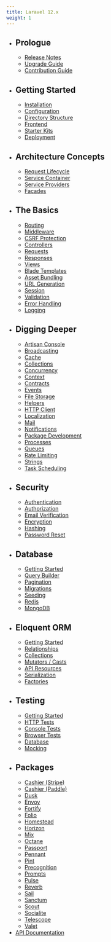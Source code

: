 ```yaml
---
title: Laravel 12.x
weight: 1
---
```


- ## Prologue
    - [Release Notes](/docs/laraval/12.x/prologue/releases)
    - [Upgrade Guide](/docs/laraval/12.x/prologue/upgrade)
    - [Contribution Guide](/docs/laraval/12.x/prologue/contributions)
- ## Getting Started
    - [Installation](/docs/laraval/12.x/getting-started/installation)
    - [Configuration](/docs/laraval/12.x/getting-started/configuration)
    - [Directory Structure](/docs/laraval/12.x/getting-started/structure)
    - [Frontend](/docs/laraval/12.x/getting-started/frontend)
    - [Starter Kits](/docs/laraval/12.x/getting-started/starter-kits)
    - [Deployment](/docs/laraval/12.x/getting-started/deployment)
- ## Architecture Concepts
    - [Request Lifecycle](/docs/laraval/12.x/architecture-concepts/lifecycle)
    - [Service Container](/docs/laraval/12.x/architecture-concepts/container)
    - [Service Providers](/docs/laraval/12.x/architecture-concepts/providers)
    - [Facades](/docs/laraval/12.x/architecture-concepts/facades)
- ## The Basics
    - [Routing](/docs/laraval/12.x/the-basics/routing)
    - [Middleware](/docs/laraval/12.x/the-basics/middleware)
    - [CSRF Protection](/docs/laraval/12.x/the-basics/csrf)
    - [Controllers](/docs/laraval/12.x/the-basics/controllers)
    - [Requests](/docs/laraval/12.x/the-basics/requests)
    - [Responses](/docs/laraval/12.x/the-basics/responses)
    - [Views](/docs/laraval/12.x/the-basics/views)
    - [Blade Templates](/docs/laraval/12.x/the-basics/blade)
    - [Asset Bundling](/docs/laraval/12.x/the-basics/vite)
    - [URL Generation](/docs/laraval/12.x/the-basics/urls)
    - [Session](/docs/laraval/12.x/the-basics/session)
    - [Validation](/docs/laraval/12.x/the-basics/validation)
    - [Error Handling](/docs/laraval/12.x/the-basics/errors)
    - [Logging](/docs/laraval/12.x/the-basics/logging)
- ## Digging Deeper
    - [Artisan Console](/docs/laraval/12.x/digging-deeper/artisan)
    - [Broadcasting](/docs/laraval/12.x/digging-deeper/broadcasting)
    - [Cache](/docs/laraval/12.x/digging-deeper/cache)
    - [Collections](/docs/laraval/12.x/digging-deeper/collections)
    - [Concurrency](/docs/laraval/12.x/digging-deeper/concurrency)
    - [Context](/docs/laraval/12.x/digging-deeper/context)
    - [Contracts](/docs/laraval/12.x/digging-deeper/contracts)
    - [Events](/docs/laraval/12.x/digging-deeper/events)
    - [File Storage](/docs/laraval/12.x/digging-deeper/filesystem)
    - [Helpers](/docs/laraval/12.x/digging-deeper/helpers)
    - [HTTP Client](/docs/laraval/12.x/digging-deeper/http-client)
    - [Localization](/docs/laraval/12.x/digging-deeper/localization)
    - [Mail](/docs/laraval/12.x/digging-deeper/mail)
    - [Notifications](/docs/laraval/12.x/digging-deeper/notifications)
    - [Package Development](/docs/laraval/12.x/digging-deeper/packages)
    - [Processes](/docs/laraval/12.x/digging-deeper/processes)
    - [Queues](/docs/laraval/12.x/digging-deeper/queues)
    - [Rate Limiting](/docs/laraval/12.x/digging-deeper/rate-limiting)
    - [Strings](/docs/laraval/12.x/digging-deeper/strings)
    - [Task Scheduling](/docs/laraval/12.x/digging-deeper/scheduling)
- ## Security
    - [Authentication](/docs/laraval/12.x/security/authentication)
    - [Authorization](/docs/laraval/12.x/security/authorization)
    - [Email Verification](/docs/laraval/12.x/security/verification)
    - [Encryption](/docs/laraval/12.x/security/encryption)
    - [Hashing](/docs/laraval/12.x/security/hashing)
    - [Password Reset](/docs/laraval/12.x/security/passwords)
- ## Database
    - [Getting Started](/docs/laraval/12.x/database/database)
    - [Query Builder](/docs/laraval/12.x/database/queries)
    - [Pagination](/docs/laraval/12.x/database/pagination)
    - [Migrations](/docs/laraval/12.x/database/migrations)
    - [Seeding](/docs/laraval/12.x/database/seeding)
    - [Redis](/docs/laraval/12.x/database/redis)
    - [MongoDB](/docs/laraval/12.x/database/mongodb)
- ## Eloquent ORM
    - [Getting Started](/docs/laraval/12.x/eloquent-orm/eloquent)
    - [Relationships](/docs/laraval/12.x/eloquent-orm/eloquent-relationships)
    - [Collections](/docs/laraval/12.x/eloquent-orm/eloquent-collections)
    - [Mutators / Casts](/docs/laraval/12.x/eloquent-orm/eloquent-mutators)
    - [API Resources](/docs/laraval/12.x/eloquent-orm/eloquent-resources)
    - [Serialization](/docs/laraval/12.x/eloquent-orm/eloquent-serialization)
    - [Factories](/docs/laraval/12.x/eloquent-orm/eloquent-factories)
- ## Testing
    - [Getting Started](/docs/laraval/12.x/testing/testing)
    - [HTTP Tests](/docs/laraval/12.x/testing/http-tests)
    - [Console Tests](/docs/laraval/12.x/testing/console-tests)
    - [Browser Tests](/docs/laraval/12.x/testing/dusk)
    - [Database](/docs/laraval/12.x/testing/database-testing)
    - [Mocking](/docs/laraval/12.x/testing/mocking)
- ## Packages
    - [Cashier (Stripe)](/docs/laraval/12.x/packages/billing)
    - [Cashier (Paddle)](/docs/laraval/12.x/packages/cashier-paddle)
    - [Dusk](/docs/laraval/12.x/packages/dusk)
    - [Envoy](/docs/laraval/12.x/packages/envoy)
    - [Fortify](/docs/laraval/12.x/packages/fortify)
    - [Folio](/docs/laraval/12.x/packages/folio)
    - [Homestead](/docs/laraval/12.x/packages/homestead)
    - [Horizon](/docs/laraval/12.x/packages/horizon)
    - [Mix](/docs/laraval/12.x/packages/mix)
    - [Octane](/docs/laraval/12.x/packages/octane)
    - [Passport](/docs/laraval/12.x/packages/passport)
    - [Pennant](/docs/laraval/12.x/packages/pennant)
    - [Pint](/docs/laraval/12.x/packages/pint)
    - [Precognition](/docs/laraval/12.x/packages/precognition)
    - [Prompts](/docs/laraval/12.x/packages/prompts)
    - [Pulse](/docs/laraval/12.x/packages/pulse)
    - [Reverb](/docs/laraval/12.x/packages/reverb)
    - [Sail](/docs/laraval/12.x/packages/sail)
    - [Sanctum](/docs/laraval/12.x/packages/sanctum)
    - [Scout](/docs/laraval/12.x/packages/scout)
    - [Socialite](/docs/laraval/12.x/packages/socialite)
    - [Telescope](/docs/laraval/12.x/packages/telescope)
    - [Valet](/docs/laraval/12.x/packages/valet)
- [API Documentation](https://api.laravel.com/docs/12.x)
